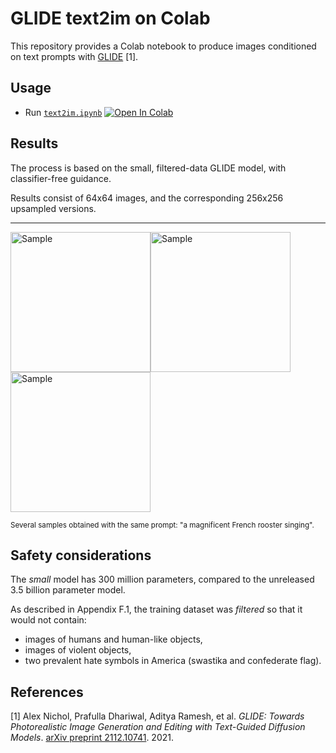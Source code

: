 # GLIDE text2im on Colab

This repository provides a Colab notebook to produce images conditioned on text prompts with [GLIDE][openai-glide-code] [1].

## Usage

-   Run [`text2im.ipynb`][colab-notebook-text2im]
[![Open In Colab][colab-badge]][colab-notebook-text2im]

## Results

The process is based on the small, filtered-data GLIDE model, with classifier-free guidance.

Results consist of 64x64 images, and the corresponding 256x256 upsampled versions.

---

<img alt="Sample" src="https://github.com/woctezuma/glide-text2im-colab/wiki/img/sample_A.png" height="224"><img alt="Sample" src="https://github.com/woctezuma/glide-text2im-colab/wiki/img/sample_B.png" height="224"><img alt="Sample" src="https://github.com/woctezuma/glide-text2im-colab/wiki/img/sample_C.png" height="224">

<sub>
Several samples obtained with the same prompt: "a magnificent French rooster singing".
</sub>

## Safety considerations

The *small* model has 300 million parameters, compared to the unreleased 3.5 billion parameter model.

As described in Appendix F.1, the training dataset was *filtered* so that it would not contain:
-   images of humans and human-like objects,
-   images of violent objects,
-   two prevalent hate symbols in America (swastika and confederate flag).

## References

[1] Alex Nichol, Prafulla Dhariwal, Aditya Ramesh, et al. *GLIDE: Towards Photorealistic Image Generation and Editing with Text-Guided Diffusion Models*. [arXiv preprint 2112.10741][openai-glide-paper]. 2021.

<!-- Definitions -->

[openai-glide-code]: <https://github.com/openai/glide-text2im>
[openai-glide-paper]: <https://arxiv.org/abs/2112.10741>

[colab-notebook-text2im]: <https://colab.research.google.com/github/woctezuma/glide-text2im-colab/blob/main/text2im.ipynb>
[colab-badge]: <https://colab.research.google.com/assets/colab-badge.svg>

